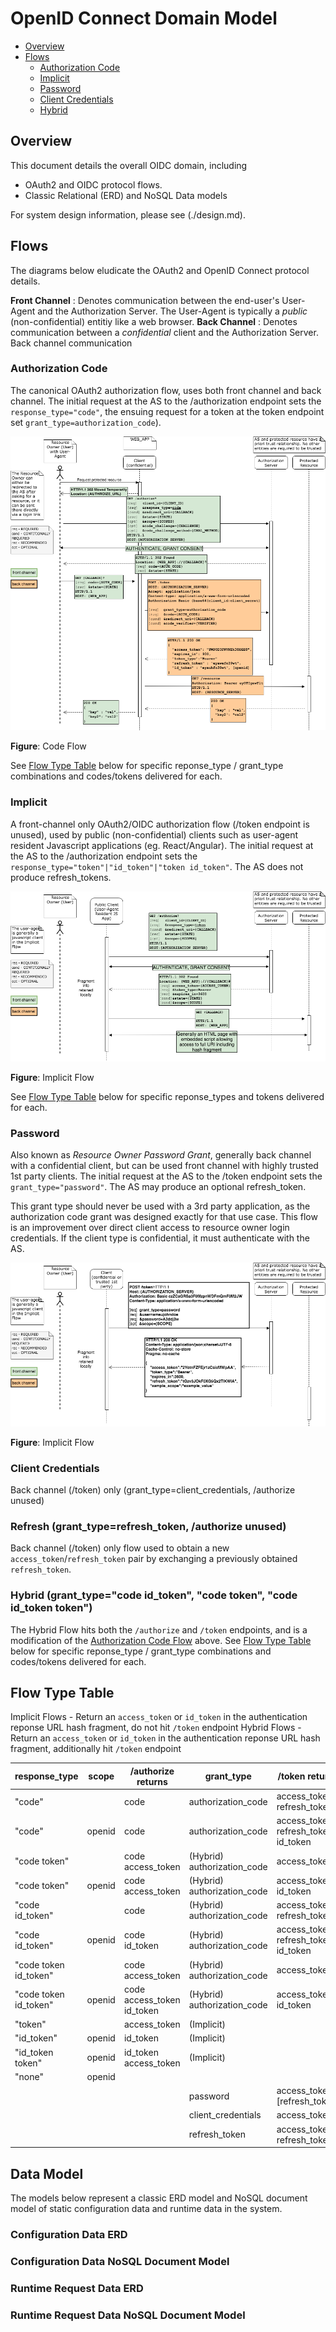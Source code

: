 # OpenID Connect Domain Model

* [Overview](#Overview)
* [Flows](#Flows)
  - [Authorization Code](#Authorization-Code)
  - [Implicit](#Implicit)
  - [Password](#Password)
  - [Client Credentials](#Client-Credentials)
  - [Hybrid](#Hybrid)

## Overview

This document details the overall OIDC domain, including
* OAuth2 and OIDC protocol flows. 
* Classic Relational (ERD) and NoSQL Data models 

For system design information, please see (./design.md).

## Flows

The diagrams below eludicate the OAuth2 and OpenID Connect protocol details.

**Front Channel** : Denotes communication between the end-user's User-Agent and the 
Authorization Server. The User-Agent is typically a *public* (non-confidential)
entitiy like a web browser.
**Back Channel** : Denotes communication between a *confidential* client and 
the Authorization Server. Back channel communication 

### Authorization Code 

The canonical OAuth2 authorization flow, uses both front channel and back channel. 
The initial request at the AS to the /authorization endpoint sets the 
`response_type="code"`, the ensuing request for a token at the token endpoint 
set `grant_type=authorization_code`). 

![oauth_code_grant image](../images/oauth_code_grant.png)

**Figure**: Code Flow

See [Flow Type Table](#Flow-Type-Table) below for specific reponse_type / grant_type 
combinations and codes/tokens delivered for each.

### Implicit 

A front-channel only OAuth2/OIDC authorization flow (/token endpoint is unused), used by public (non-confidential) 
clients such as user-agent resident Javascript applications (eg. React/Angular).
The initial request at the AS to the /authorization endpoint sets the 
`response_type="token"|"id_token"|"token id_token"`. The AS does not produce refresh_tokens. 

![oauth_implicit_flow image](../images/oauth_implicit_flow.png)

**Figure**: Implicit Flow

See [Flow Type Table](#Flow-Type-Table) below for specific reponse_types 
and tokens delivered for each.

### Password

Also known as *Resource Owner Password Grant*, generally back channel
with a confidential client, but can be used front channel with highly trusted 1st party clients.
The initial request at the AS to the /token endpoint sets the 
`grant_type="password"`. The AS may produce an optional refresh_token. 

This grant type should never be used with a 3rd party application, as the
authorization code grant was designed exactly for that use case. This flow
is an improvement over direct client access to resource owner login credentials.
If the client type is confidential, it must authenticate with the AS.

![oauth_password_flow image](../images/oauth_password_flow.png)

**Figure**: Implicit Flow


### Client Credentials 

Back channel (/token) only (grant_type=client_credentials, /authorize unused)



### Refresh (grant_type=refresh_token, /authorize unused)

Back channel (/token) only flow used to obtain a new `access_token`/`refresh_token`
pair by exchanging a previously obtained `refresh_token`.

### Hybrid (grant_type="code id_token", "code token", "code id_token token")

The Hybrid Flow hits both the `/authorize` and `/token` endpoints, and is a modification
of the [Authorization Code Flow](#Authorization-Code) above. 
See [Flow Type Table](#Flow-Type-Table) below for specific reponse_type / grant_type 
combinations and codes/tokens delivered for each.


## Flow Type Table

Implicit Flows - Return an `access_token` or `id_token` in the authentication reponse URL hash fragment, do not hit `/token` endpoint
Hybrid Flows - Return an `access_token` or `id_token` in the authentication reponse URL hash fragment, additionally hit `/token` endpoint

|  response_type        |  scope | /authorize returns         | grant_type                  | /token  returns                     |
| ----------------------|--------|----------------------------|-----------------------------|-------------------------------------|
| "code"                |        | code                       | authorization_code          | access_token refresh_token          |
| "code"                | openid | code                       | authorization_code          | access_token refresh_token id_token |
| "code token"          |        | code access_token          | (Hybrid) authorization_code | access_token                        |
| "code token"          | openid | code access_token          | (Hybrid) authorization_code | access_token id_token               |
| "code id_token"       |        | code                       | (Hybrid) authorization_code | access_token refresh_token          |
| "code id_token"       | openid | code id_token              | (Hybrid) authorization_code | access_token refresh_token id_token |
| "code token id_token" |        | code access_token          | (Hybrid) authorization_code | access_token                        |
| "code token id_token" | openid | code access_token id_token | (Hybrid) authorization_code | access_token id_token               |
| "token"               |        | access_token               | (Implicit)                  |                                     |
| "id_token"            | openid | id_token                   | (Implicit)                  |                                     |
| "id_token token"      | openid | id_token access_token      | (Implicit)                  |                                     |
| "none"                | openid |                            |                             |                                     |
|                       |        |                            | password                    | access_token [refresh_token]        |
|                       |        |                            | client_credentials          | access_token                        |
|                       |        |                            | refresh_token               | access_token refresh_token          |

## Data Model

The models below represent a classic ERD model and NoSQL document model of static configuration data and runtime data in the system.

### Configuration Data ERD

### Configuration Data NoSQL Document Model

### Runtime Request Data ERD

### Runtime Request Data NoSQL Document Model
